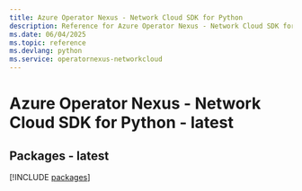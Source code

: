 ```yaml
---
title: Azure Operator Nexus - Network Cloud SDK for Python
description: Reference for Azure Operator Nexus - Network Cloud SDK for Python
ms.date: 06/04/2025
ms.topic: reference
ms.devlang: python
ms.service: operatornexus-networkcloud
---
```

# Azure Operator Nexus - Network Cloud SDK for Python - latest
## Packages - latest
[!INCLUDE [packages](operator-nexus---network-cloud-index.md)]